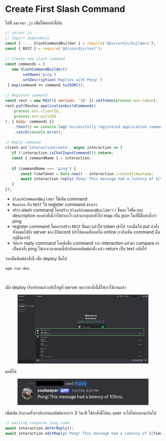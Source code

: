 # Create First Slash Command

ไปที่ `server.js` เพิ่มโค้ดเหล่านี้กัน

```javascript
// server.js
// Import dependency
const { ..., SlashCommandBuilder } = require('@discordjs/builders');
const { REST } = require('@discordjs/rest');

// Create new slash command
const commands = [
   new SlashCommandBuilder()
       .setName('ping')
       .setDescription('Replies with Pong!')
 ].map(command => command.toJSON());
 
// Register command
const rest = new REST({ version: '10' }).setToken(process.env.token);
rest.put(Routes.applicationGuildCommands(
    process.env.clientId, 
    process.env.guildId
), { body: commands })
    .then(() => console.log('Successfully registered application commands.'))
    .catch(console.error);

// Reply command
client.on('interactionCreate', async interaction => {
   if (!interaction.isChatInputCommand()) return;
   const { commandName } = interaction;

   if (commandName === 'ping') {
       const timeTaken = Date.now() - interaction.createdTimestamp;
       await interaction.reply(`Pong! This message had a latency of ${timeTaken}ms.`);
   }
});

```

* `SlashCommandBuilder` ใช้เพิ่ม command
* `Routes` กับ `REST` ใช้ register command ของเรา
* สร้าง slash command โดยสร้าง `SlashCommandBuilder()` ขึ้นมา ใส่ชื่อ และ description ของคำสั่งนี้ว่าใช้ทำอะไร แล้วเอาทุกคำสั่งไป map เป็น json ในที่นี้ชื่อคำสั่งว่า ping
* register command โดยการสร้าง `REST` ขึ้นมา แล้วใส่ token เข้าไป จากนั้นให้ put คำสั่งทั้งหมดไปยัง server ของ Discord (ทำให้ตอนที่บอทไม่ online เรายังเห็น command นั้นอยู่นั่นเอง!)
* จัดการ reply command โดยดึงชื่อ command จาก interaction แล้วมา compare ถ้าเป็นคำสั่ง ping ให้เอาเวลาตอนนี้หักกับตอนพิมพ์คำสั่ง แล้ว return เป็น text กลับไป

จากนั้นพิมพ์คำสั่งนี้ เพื่อ deploy ขึ้นไป

```
npm run dev
```

<figure><img src="https://lh7-rt.googleusercontent.com/slidesz/AGV_vUdsOEGibBojIfQBBj3DVTSOWJwkBQZUnMhe2MYEuqsM01_T8l2rll3F-_IvFrqD5x52SIsEqIN4ZPdVUyPXxfSWdkVmJD3GcyitY5uOWO_JoTHv45lEwCpSFF4amhUaUNXNH7j7=s2048?key=zouhIV8Fq_fCPxgqccmT5w" alt=""><figcaption></figcaption></figure>

เมื่อ deploy เรียบร้อยแล้วกลับไปดูที่ server พบว่าคำสั่งนี้มีให้เราใช้งานแล้ว

<figure><img src="../../.gitbook/assets/Screenshot 2567-12-12 at 21.56.19.png" alt=""><figcaption></figcaption></figure>

ผลที่ได้

<figure><img src="../../.gitbook/assets/Screenshot 2567-12-12 at 21.58.58.png" alt=""><figcaption></figcaption></figure>

เพิ่มเติม ถ้าบางครั้งเราต้องรอผลลัพธ์มากกว่า 3 วินาที ใช้คำสั่งนี้ได้นะ user จะได้ไม่รอนานเกินไป

```javascript
// waiting response long time
await interaction.deferReply();
await interaction.editReply(`Pong! This message had a latency of ${timeTaken}ms.`;
```



